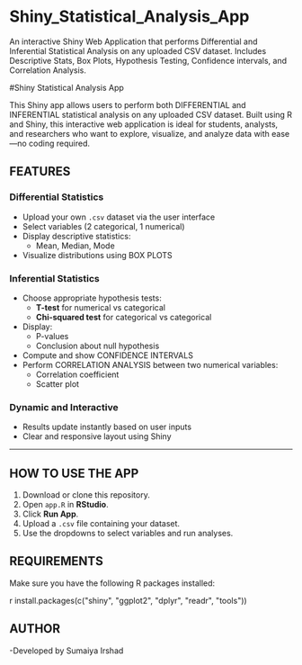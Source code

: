 # Shiny_Statistical_Analysis_App
An interactive Shiny Web Application that performs Differential and Inferential Statistical Analysis on any uploaded CSV dataset. Includes Descriptive Stats, Box Plots, Hypothesis Testing, Confidence intervals, and Correlation Analysis.


#Shiny Statistical Analysis App

This Shiny app allows users to perform both DIFFERENTIAL and INFERENTIAL statistical analysis on any uploaded CSV dataset. Built using R and Shiny, this interactive web application is ideal for students, analysts, and researchers who want to explore, visualize, and analyze data with ease—no coding required.



## FEATURES

### Differential Statistics
- Upload your own `.csv` dataset via the user interface
- Select variables (2 categorical, 1 numerical)
- Display descriptive statistics:
  - Mean, Median, Mode
- Visualize distributions using BOX PLOTS

### Inferential Statistics
- Choose appropriate hypothesis tests:
  - **T-test** for numerical vs categorical
  - **Chi-squared test** for categorical vs categorical
- Display:
  - P-values
  - Conclusion about null hypothesis
- Compute and show CONFIDENCE INTERVALS
- Perform CORRELATION ANALYSIS between two numerical variables:
  - Correlation coefficient
  - Scatter plot

### Dynamic and Interactive
- Results update instantly based on user inputs
- Clear and responsive layout using Shiny

---

## HOW TO USE THE APP

1. Download or clone this repository.
2. Open `app.R` in **RStudio**.
3. Click **Run App**.
4. Upload a `.csv` file containing your dataset.
5. Use the dropdowns to select variables and run analyses.



## REQUIREMENTS

Make sure you have the following R packages installed:

r
install.packages(c("shiny", "ggplot2", "dplyr", "readr", "tools"))

## AUTHOR
-Developed by Sumaiya Irshad
